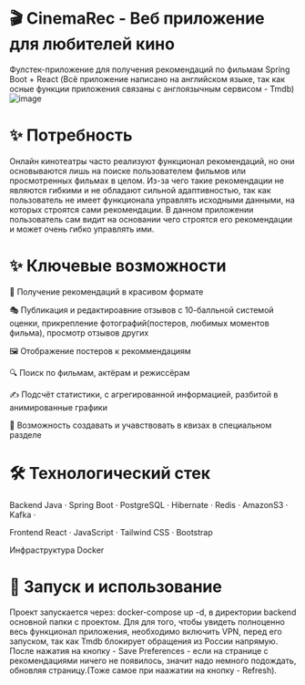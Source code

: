 # 🎬 CinemaRec - Веб приложение для любителей кино
Фулстек-приложение для получения рекомендаций по фильмам
Spring Boot + React
(Всё приложение написано на английском языке, так как осные функции приложения связаны с англоязычным
сервисом - Tmdb)
![image](https://github.com/user-attachments/assets/4cef5b58-8977-4834-ac7b-933df88d0c51)

# ✨ Потребность
Онлайн кинотеатры часто реализуют функционал рекомендаций, но они основываются лишь на поиске пользователем фильмов или просмотренных фильмах в целом.
Из-за чего такие рекомендации не являются гибкими и не обладают сильной адаптивностью, так как пользователь не имеет функционала управлять исходными данными,
на которых строятся сами рекомендации. В данном приложении пользователь сам видит на основании чего строятся его рекомендации и может очень гибко управлять ими.

# ✨ Ключевые возможности
🎥 Получение рекомендаций в красивом формате

🎭 Публикация и редактироавние отзывов с 10-балльной системой оценки, прикрепление фотографий(постеров, любимых моментов фильма), просмотр отзывов других

🖼️ Отображение постеров к рекоммендациям

🔍 Поиск по фильмам, актёрам и режиссёрам

✍️ Подсчёт статистики, с агрегированной информацией, разбитой в анимированные графики

🚀 Возможность создавать и учавствовать в квизах в специальном разделе

# 🛠 Технологический стек
Backend
Java · Spring Boot · PostgreSQL · Hibernate · Redis · AmazonS3 ·  Kafka ·

Frontend
React · JavaScript · Tailwind CSS · Bootstrap

Инфраструктура
Docker 

# 🚀 Запуск и использование
Проект запускается через:
docker-compose up -d, в директории backend основной папки с проектом.
Для для того, чтобы увидеть полноценно весь функционал приложения, необходимо включить
VPN, перед его запуском, так как Tmdb блокирует обращения из России напрямую.
После нажатия на кнопку - Save Preferences - если на странице с рекомендациями ничего не появилось, значит 
надо немного подождать, обновляя страницу.(Тоже самое при наажатии на кнопку - Refresh).
